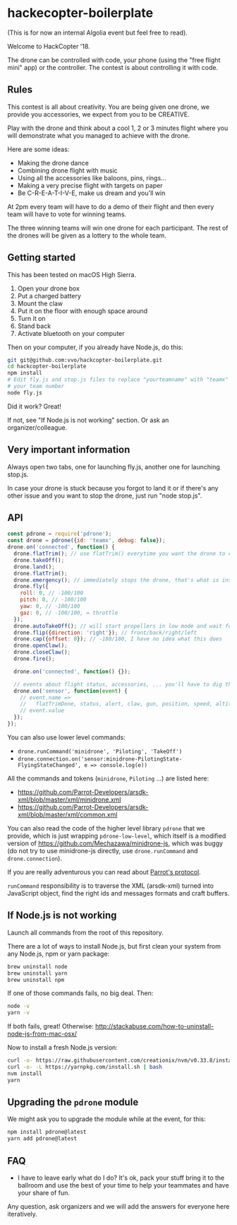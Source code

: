 # hackecopter-boilerplate

(This is for now an internal Algolia event but feel free to read).

Welcome to HackCopter '18.

The drone can be controlled with code, your phone (using the "free flight mini" app) or the controller. The contest is about controlling it with code.

## Rules

This contest is all about creativity. You are being given one drone, we provide you accessories, we expect from you to be CREATIVE.

Play with the drone and think about a cool 1, 2 or 3 minutes flight where you will demonstrate what you managed to achieve with the drone.

Here are some ideas:
- Making the drone dance
- Combining drone flight with music
- Using all the accessories like baloons, pins, rings...
- Making a very precise flight with targets on paper
- Be C-R-E-A-T-I-V-E, make us dream and you'll win

At 2pm every team will have to do a demo of their flight and then every team will have to vote for winning teams.

The three winning teams will win one drone for each participant. The rest of the drones will be
given as a lottery to the whole team.

## Getting started

This has been tested on macOS High Sierra.

1. Open your drone box
2. Put a charged battery
3. Mount the claw
4. Put it on the floor with enough space around
5. Turn it on
6. Stand back
7. Activate bluetooth on your computer

Then on your computer, if you already have Node.js, do this:

```sh
git git@github.com:vvo/hackcopter-boilerplate.git
cd hackcopter-boilerplate
npm install
# Edit fly.js and stop.js files to replace "yourteamname" with "teamx" x being
# your team number
node fly.js
```

Did it work? Great!

If not, see "If Node.js is not working" section. Or ask an organizer/colleague.

## Very important information

Always open two tabs, one for launching fly.js, 
another one for launching stop.js.

In case your drone is stuck because you forgot to land it or if there's any other issue
and you want to stop the drone, just run "node stop.js".

## API

```js
const pdrone = require('pdrone');
const drone = pdrone({id: 'teamx', debug: false});
drone.on('connected', function() {
  drone.flatTrim(); // use flatTrim() everytime you want the drone to calm down
  drone.takeOff();
  drone.land();  
  drone.flatTrim();
  drone.emergency(); // immediately stops the drone, that's what is inside stop.js
  drone.fly({
    roll: 0, // -100/100
    pitch: 0, // -100/100
    yaw: 0, // -100/100
    gaz: 0, // -100/100, = throttle
  });
  drone.autoTakeOff(); // will start propellers in low mode and wait for you to throw it in the air (gently)
  drone.flip({direction: 'right'}); // front/back/right/left
  drone.cap({offset: 0}); // -180/180, I have no idea what this does
  drone.openClaw();
  drone.closeClaw();
  drone.fire();

  drone.on('connected', function() {});

  // events about flight status, accessories, ... you'll have to dig that
  drone.on('sensor', function(event) {
    // event.name =>
    //   flatTrimDone, status, alert, claw, gun, position, speed, altitude, quaternion
    // event.value
  });
});
```

You can also use lower level commands:
- `drone.runCommand('minidrone', 'Piloting', 'TakeOff')`
- `drone.connection.on('sensor:minidrone-PilotingState-FlyingStateChanged', e => console.log(e))`

All the commands and tokens (`minidrone`, `Piloting` ...) are listed here:
- https://github.com/Parrot-Developers/arsdk-xml/blob/master/xml/minidrone.xml
- https://github.com/Parrot-Developers/arsdk-xml/blob/master/xml/common.xml

You can also read the code of the higher level library `pdrone` that we provide, which
is just wrapping `pdrone-low-level`, which itself is a modified version of https://github.com/Mechazawa/minidrone-js, which was buggy (do not try to use minidrone-js directly, use `drone.runCommand` and `drone.connection`).

If you are really adventurous you can read about [Parrot's protocol](http://developer.parrot.com/docs/SDK3/ARSDK_Protocols.pdf).

`runCommand` responsibility is to traverse the XML (arsdk-xml) turned into JavaScript object,
find the right ids and messages formats and craft buffers.

## If Node.js is not working

Launch all commands from the root of this repository.

There are a lot of ways to install Node.js, but first clean your system
from any Node.js, npm or yarn package:

```sh
brew uninstall node
brew uninstall yarn
brew uninstall npm
```

If one of those commands fails, no big deal. Then:

```sh
node -v
yarn -v
```

If both fails, great! Otherwise: http://stackabuse.com/how-to-uninstall-node-js-from-mac-osx/

Now to install a fresh Node.js version:

```sh
curl -o- https://raw.githubusercontent.com/creationix/nvm/v0.33.8/install.sh | bash
curl -o- -L https://yarnpkg.com/install.sh | bash
nvm install
yarn
```

## Upgrading the `pdrone` module

We might ask you to upgrade the module while at the event, for this:

```sh
npm install pdrone@latest
yarn add pdrone@latest
```

## FAQ

- I have to leave early what do I do?
It's ok, pack your stuff bring it to the ballroom and use the best of your time to help your teammates and have your share of fun.

Any question, ask organizers and we will add the answers for everyone here iteratively.